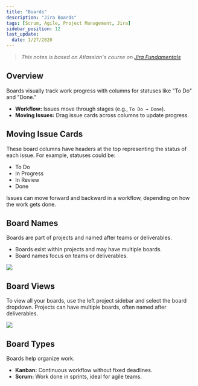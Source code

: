 ```yaml
---
title: "Boards"
description: "Jira Boards"
tags: [Scrum, Agile, Project Management, Jira]
sidebar_position: 12
last_update:
  date: 1/27/2020
---
```



> *This notes is based on Atlassian's course on [Jira Fundamentals](https://community.atlassian.com/t5/Training-Certification-articles/Atlassian-University-Series-Jira-Fundamentals/ba-p/2204206)*




## Overview 

Boards visually track work progress with columns for statuses like "To Do" and "Done."

- **Workflow:** Issues move through stages (e.g., `To Do → Done`).
- **Moving Issues:** Drag issue cards across columns to update progress.

## Moving Issue Cards

These board columns have headers at the top representing the  status  of each issue. For example, statuses could be: 

- To Do
- In Progress
- In Review
- Done

Issues can move forward and backward in a workflow, depending on how the work gets done.


## Board Names

Boards are part of projects and named after teams or deliverables.

- Boards exist within projects and may have multiple boards.
- Board names focus on teams or deliverables.

<div class='img-center'>

![](/img/docs/howareboardsnamed.png)  

</div>


## Board Views

To view all your boards, use the left project sidebar and select the board dropdown. Projects can have multiple boards, often named after deliverables.

<div class='img-center'>

![](/img/docs/howtoseeyourboards.png)  

</div>



## Board Types

Boards help organize work.

- **Kanban:** Continuous workflow without fixed deadlines.
- **Scrum:** Work done in sprints, ideal for agile teams.


